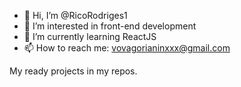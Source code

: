 - 👋 Hi, I’m @RicoRodriges1
- 👀 I’m interested in front-end development
- 🌱 I’m currently learning ReactJS
- 📫 How to reach me: vovagorianinxxx@gmail.com 



My ready projects in my repos.


<!---
RicoRodriges1/RicoRodriges1 is a ✨ special ✨ repository because its `README.md` (this file) appears on your GitHub profile.
You can click the Preview link to take a look at your changes.
--->
